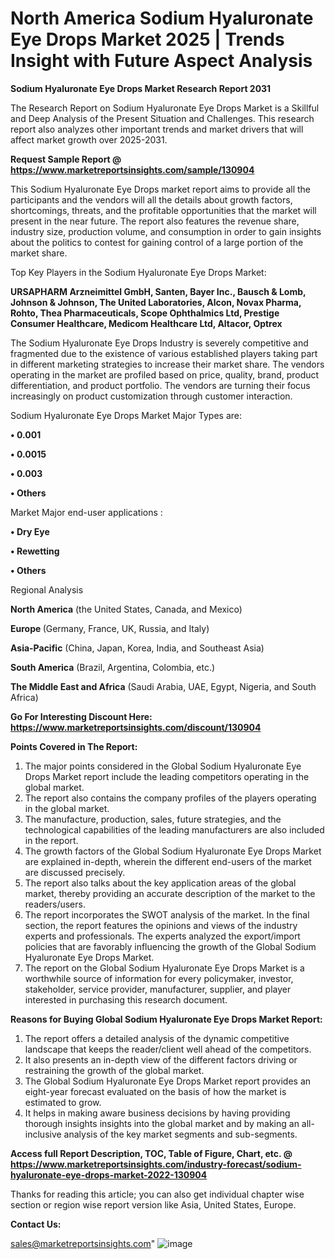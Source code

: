 # North America Sodium Hyaluronate Eye Drops Market 2025 | Trends Insight with Future Aspect Analysis

<strong>Sodium Hyaluronate Eye Drops Market Research Report 2031</strong>

The Research Report on Sodium Hyaluronate Eye Drops Market is a Skillful and Deep Analysis of the Present Situation and Challenges. This research report also analyzes other important trends and market drivers that will affect market growth over 2025-2031.

<strong>Request Sample Report @ <a href=https://www.marketreportsinsights.com/sample/130904>https://www.marketreportsinsights.com/sample/130904</a></strong>

This Sodium Hyaluronate Eye Drops market report aims to provide all the participants and the vendors will all the details about growth factors, shortcomings, threats, and the profitable opportunities that the market will present in the near future. The report also features the revenue share, industry size, production volume, and consumption in order to gain insights about the politics to contest for gaining control of a large portion of the market share.

Top Key Players in the Sodium Hyaluronate Eye Drops Market:

<strong>URSAPHARM Arzneimittel GmbH, Santen, Bayer Inc., Bausch & Lomb, Johnson & Johnson, The United Laboratories, Alcon, Novax Pharma, Rohto, Thea Pharmaceuticals, Scope Ophthalmics Ltd, Prestige Consumer Healthcare, Medicom Healthcare Ltd, Altacor, Optrex</strong>

The Sodium Hyaluronate Eye Drops Industry is severely competitive and fragmented due to the existence of various established players taking part in different marketing strategies to increase their market share. The vendors operating in the market are profiled based on price, quality, brand, product differentiation, and product portfolio. The vendors are turning their focus increasingly on product customization through customer interaction.

Sodium Hyaluronate Eye Drops Market Major Types are:

<strong>• 0.001

• 0.0015

• 0.003

• Others</strong>

Market Major end-user applications :

<strong>• Dry Eye

• Rewetting

• Others</strong>

Regional Analysis

</u><strong><b>North America</b></strong> (the United States, Canada, and Mexico)

<strong><b>Europe </b></strong>(Germany, France, UK, Russia, and Italy)

<strong><b>Asia-Pacific</b></strong> (China, Japan, Korea, India, and Southeast Asia)

<strong><b>South America</b></strong> (Brazil, Argentina, Colombia, etc.)

<strong><b>The Middle East and Africa</b></strong> (Saudi Arabia, UAE, Egypt, Nigeria, and South Africa)

<strong>Go For Interesting Discount Here: <a href=https://www.marketreportsinsights.com/discount/130904>https://www.marketreportsinsights.com/discount/130904</a></strong>

<strong>Points Covered in The Report:</strong>
<ol>
  <li>The major points considered in the Global Sodium Hyaluronate Eye Drops Market report include the leading competitors operating in the global market.</li>
  <li>The report also contains the company profiles of the players operating in the global market.</li>
  <li>The manufacture, production, sales, future strategies, and the technological capabilities of the leading manufacturers are also included in the report.</li>
  <li>The growth factors of the Global Sodium Hyaluronate Eye Drops Market are explained in-depth, wherein the different end-users of the market are discussed precisely.</li>
  <li>The report also talks about the key application areas of the global market, thereby providing an accurate description of the market to the readers/users.</li>
  <li>The report incorporates the SWOT analysis of the market. In the final section, the report features the opinions and views of the industry experts and professionals. The experts analyzed the export/import policies that are favorably influencing the growth of the Global Sodium Hyaluronate Eye Drops Market.</li>
  <li>The report on the Global Sodium Hyaluronate Eye Drops Market is a worthwhile source of information for every policymaker, investor, stakeholder, service provider, manufacturer, supplier, and player interested in purchasing this research document.</li>
</ol>
<strong>Reasons for Buying Global Sodium Hyaluronate Eye Drops Market Report:</strong>

<ol>
  <li>The report offers a detailed analysis of the dynamic competitive landscape that keeps the reader/client well ahead of the competitors.</li>
  <li>It also presents an in-depth view of the different factors driving or restraining the growth of the global market.</li>
  <li>The Global Sodium Hyaluronate Eye Drops Market report provides an eight-year forecast evaluated on the basis of how the market is estimated to grow.</li>
  <li>It helps in making aware business decisions by having providing thorough insights insights into the global market and by making an all-inclusive analysis of the key market segments and sub-segments.</li>
</ol>
<strong>Access full Report Description, TOC, Table of Figure, Chart, etc. @ <a href=https://www.marketreportsinsights.com/industry-forecast/sodium-hyaluronate-eye-drops-market-2022-130904>https://www.marketreportsinsights.com/industry-forecast/sodium-hyaluronate-eye-drops-market-2022-130904</a></strong>


Thanks for reading this article; you can also get individual chapter wise section or region wise report version like Asia, United States, Europe.

<strong>Contact Us:</strong>

sales@marketreportsinsights.com"
![image](https://github.com/user-attachments/assets/969d33dc-1ca3-41f3-8012-cc84b66ee439)
